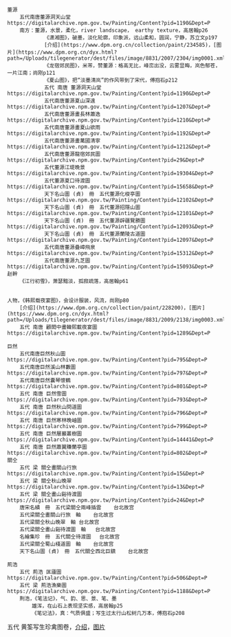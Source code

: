 
    董源
        五代南唐董源洞天山堂 https://digitalarchive.npm.gov.tw/Painting/Content?pid=1190&Dept=P
        南方：董源，水景，柔化，river landscape， earthy texture，高居翰p26
                《潇湘图》，破墨，淡化轮廓，印象派，远山柔和，圆润，宁静，苏立文p197
                [介绍](https://www.dpm.org.cn/collection/paint/234585)，[图片](https://www.dpm.org.cn/dyx.html?path=/Uploads/tilegenerator/dest/files/image/8831/2007/2304/img0001.xml)
                《龙宿郊民图》，米芾，赞董源：格高无比，峰峦出没，云雾显晦，岚色郁苍，一片江南；尚刚p121
                《夏山图》，把“淡墨清岚”的作风带到了宋代，傅抱石p212
                五代 南唐 董源洞天山堂  https://digitalarchive.npm.gov.tw/Painting/Content?pid=1190&Dept=P
                五代南唐董源夏山深遠    https://digitalarchive.npm.gov.tw/Painting/Content?pid=1207&Dept=P
                五代南唐董源畫長林蕭逸  https://digitalarchive.npm.gov.tw/Painting/Content?pid=1210&Dept=P
                五代南唐董源畫夏山欲雨  https://digitalarchive.npm.gov.tw/Painting/Content?pid=1192&Dept=P
                五代南唐董源畫萬國清寧  https://digitalarchive.npm.gov.tw/Painting/Content?pid=1212&Dept=P
                五代南唐董源龍宿郊民圖  https://digitalarchive.npm.gov.tw/Painting/Content?pid=29&Dept=P
                五代董源江堤晚景    https://digitalarchive.npm.gov.tw/Painting/Content?pid=19304&Dept=P
                五代董源夏口待渡圖  https://digitalarchive.npm.gov.tw/Painting/Content?pid=15658&Dept=P
                天下名山圖 (貞)　冊　五代董源化梭亭圖	https://digitalarchive.npm.gov.tw/Painting/Content?pid=12102&Dept=P
                天下名山圖 (貞)　冊　五代董源招隱山圖	https://digitalarchive.npm.gov.tw/Painting/Content?pid=12101&Dept=P
                天下名山圖 (貞)　冊　五代董源辟疆覽勝圖 https://digitalarchive.npm.gov.tw/Painting/Content?pid=12093&Dept=P
                天下名山圖 (貞)　冊　五代董源蘭陵古道圖 https://digitalarchive.npm.gov.tw/Painting/Content?pid=12097&Dept=P
                五代南唐董源疊嶂飛泉    https://digitalarchive.npm.gov.tw/Painting/Content?pid=15312&Dept=P
                五代南唐董源九芝圖  https://digitalarchive.npm.gov.tw/Painting/Content?pid=15093&Dept=P
    赵幹
        《江行初雪》，萧瑟黯淡，孤寂疏落，高居翰p61


    人物，《韩熙载夜宴图》，会设计服装，风流，尚刚p80
        [介绍](https://www.dpm.org.cn/collection/paint/228200)，[图片](https://www.dpm.org.cn/dyx.html?path=/Uploads/tilegenerator/dest/files/image/8831/2009/2138/img0003.xml)
        五代 南唐 顧閎中畫韓熙載夜宴圖  https://digitalarchive.npm.gov.tw/Painting/Content?pid=1289&Dept=P

    巨然
        五代南唐巨然秋山圖 https://digitalarchive.npm.gov.tw/Painting/Content?pid=795&Dept=P
        五代南唐巨然溪山林藪圖 https://digitalarchive.npm.gov.tw/Painting/Content?pid=797&Dept=P
        五代南唐巨然囊琴懷鶴 https://digitalarchive.npm.gov.tw/Painting/Content?pid=801&Dept=P
        五代 南唐 巨然雪圖  https://digitalarchive.npm.gov.tw/Painting/Content?pid=793&Dept=P
        五代 南唐 巨然秋山問道圖    https://digitalarchive.npm.gov.tw/Painting/Content?pid=796&Dept=P
        五代 南唐 巨然寒林晚岫圖  https://digitalarchive.npm.gov.tw/Painting/Content?pid=799&Dept=P
        五代 南唐 巨然層巖叢樹圖  https://digitalarchive.npm.gov.tw/Painting/Content?pid=14441&Dept=P
        五代 南唐 巨然蕭翼賺蘭亭圖  https://digitalarchive.npm.gov.tw/Painting/Content?pid=802&Dept=P
    關仝
        五代 梁 關仝畫關山行旅  https://digitalarchive.npm.gov.tw/Painting/Content?pid=15&Dept=P
        五代 梁 關仝秋山晚翠    https://digitalarchive.npm.gov.tw/Painting/Content?pid=13&Dept=P
        五代 梁 關仝畫山谿待渡圖    https://digitalarchive.npm.gov.tw/Painting/Content?pid=24&Dept=P
        唐宋名繢　冊　五代梁關仝兩峰插雲	台北故宫
        五代梁關仝畫關山行旅　軸	台北故宫
        五代梁關仝秋山晚翠　軸	台北故宫
        五代梁關仝畫山谿待渡圖　軸	台北故宫
        名繪集珍　冊　五代關仝待渡圖　	台北故宫
        五代梁關仝蜀山棧道圖　軸	台北故宫
        天下名山圖 (貞)　冊　五代關仝西北巨鎮	台北故宫

	荊浩
        五代 荊浩 匡廬圖  https://digitalarchive.npm.gov.tw/Painting/Content?pid=506&Dept=P
        五代 梁 荊浩漁樂圖 https://digitalarchive.npm.gov.tw/Painting/Content?pid=1188&Dept=P
        荆浩，《笔法记》，气、韵、思、景、笔、墨
            雄浑，在山石上表现坚实感，高居翰p25
            《笔记法》，真：气质俱盛；写生过太行山松树几万本，傅抱石p208


五代
    黄筌写生珍禽图卷，[介绍](https://www.dpm.org.cn/collection/paint/228361)，[图片](https://www.dpm.org.cn/dyx.html?path=/Uploads/tilegenerator/dest/files/image/8831/2008/1566/img0007.xml)


